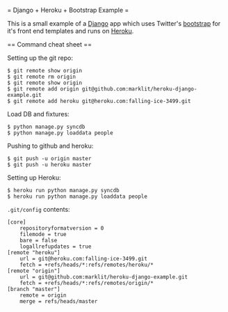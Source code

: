 = Django + Heroku + Bootstrap Example =

This is a small example of a [Django](https://www.djangoproject.com/) app which uses Twitter's [bootstrap](http://twitter.github.com/bootstrap/) for it's front end templates and runs on [Heroku](http://www.heroku.com/).

== Command cheat sheet ==

Setting up the git repo:

    $ git remote show origin
    $ git remote rm origin
    $ git remote show origin
    $ git remote add origin git@github.com:marklit/heroku-django-example.git
    $ git remote add heroku git@heroku.com:falling-ice-3499.git

Load DB and fixtures:

    $ python manage.py syncdb
    $ python manage.py loaddata people

Pushing to github and heroku:

    $ git push -u origin master
    $ git push -u heroku master

Setting up Heroku:

    $ heroku run python manage.py syncdb
    $ heroku run python manage.py loaddata people

`.git/config` contents:

    [core]
    	repositoryformatversion = 0
    	filemode = true
    	bare = false
    	logallrefupdates = true
    [remote "heroku"]
    	url = git@heroku.com:falling-ice-3499.git
    	fetch = +refs/heads/*:refs/remotes/heroku/*
    [remote "origin"]
    	url = git@github.com:marklit/heroku-django-example.git
    	fetch = +refs/heads/*:refs/remotes/origin/*
    [branch "master"]
    	remote = origin
    	merge = refs/heads/master
